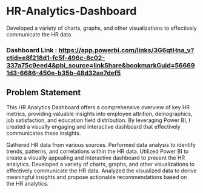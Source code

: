 # HR-Analytics-Dashboard
Developed a variety of charts, graphs, and other visualizations to effectively communicate the HR data.

### Dashboard Link : https://app.powerbi.com/links/3G6qtHna_v?ctid=e8f218d1-fc5f-496c-8c02-337a75c9eed4&pbi_source=linkShare&bookmarkGuid=566691d3-6686-450e-b35b-48d32ae7def5

## Problem Statement

This HR Analytics Dashboard offers a comprehensive overview of key HR metrics, providing valuable insights into employee attrition, demographics, job satisfaction, and education field distribution. By leveraging Power BI, I created a visually engaging and interactive dashboard that effectively communicates these insights.

Gathered HR data from various sources. Performed data analysis to identify trends, patterns, and correlations within the HR data. Utilized Power BI to create a visually appealing and interactive dashboard to present the HR analytics. Developed a variety of charts, graphs, and other visualizations to effectively communicate the HR data. Analyzed the visualized data to derive meaningful insights and propose actionable recommendations based on the HR analytics.
